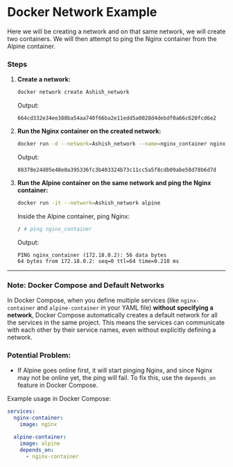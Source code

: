 # Docker Network Example

Here we will be creating a network and on that same network, we will create two containers. We will then attempt to ping the Nginx container from the Alpine container.

### Steps

1. **Create a network:**

    ```bash
    docker network create Ashish_network
    ```

   Output:

    ```
    664cd332e34ee388ba54aa740f66ba2e11edd5a0028d4debdf0a66c620fcd6e2
    ```

2. **Run the Nginx container on the created network:**

    ```bash
    docker run -d --network=Ashish_network --name=nginx_container nginx
    ```

   Output:

    ```
    88378e24d05e48e0a395336fc3b403324b73c11cc5a5f8cdb09abe58d78b6d7d
    ```

3. **Run the Alpine container on the same network and ping the Nginx container:**

    ```bash
    docker run -it --network=Ashish_network alpine
    ```

   Inside the Alpine container, ping Nginx:

    ```bash
    / # ping nginx_container
    ```

   Output:

    ```
    PING nginx_container (172.18.0.2): 56 data bytes
    64 bytes from 172.18.0.2: seq=0 ttl=64 time=0.210 ms
    ```

---

### Note: Docker Compose and Default Networks

In Docker Compose, when you define multiple services (like `nginx-container` and `alpine-container` in your YAML file) **without specifying a network**, Docker Compose automatically creates a default network for all the services in the same project. This means the services can communicate with each other by their service names, even without explicitly defining a network.

### Potential Problem:

- If Alpine goes online first, it will start pinging Nginx, and since Nginx may not be online yet, the ping will fail. To fix this, use the `depends_on` feature in Docker Compose.

Example usage in Docker Compose:
```yaml
services:
  nginx-container:
    image: nginx

  alpine-container:
    image: alpine
    depends_on:
      - nginx-container
